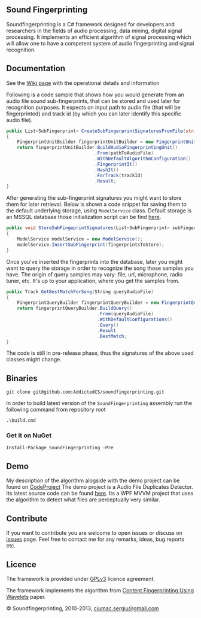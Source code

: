## Sound Fingerprinting

Soundfingerprinting is a C# framework designed for developers and researchers in the fields of audio processing, data mining, digital signal processing.  It implements an efficient algorithm of signal processing which will allow one to have a competent system of audio fingerprinting and signal recognition.

## Documentation
See the [Wiki page](https://github.com/AddictedCS/soundfingerprinting/wiki) with the operational details and information 

Following is a code sample that shows how you would generate from an audio file sound sub-fingerprints, that can be stored and used later for recognition purposes. It expects on input path to audio file (that will be fingerprinted) and track id (by which you can later identify this specific audio file).

```csharp
public List<SubFingerprint> CreateSubFingerprintSignaturesFromFile(string pathToAudioFile, int trackId)
{
    FingerprintUnitBuilder fingerprintUnitBuilder = new FingerprintUnitBuilder();
    return fingerprintUnitBuilder.BuildAudioFingerprintingUnit()
                                 .From(pathToAudioFile)
                                 .WithDefaultAlgorithmConfiguration()
                                 .FingerprintIt()
                                 .HashIt()
                                 .ForTrack(trackId)
                                 .Result;
}
```
After generating the sub-fingerprint signatures you might want to store them for later retrieval. Below is shown a code snippet for saving them to the default underlying storage, using <code>ModelService</code> class. Default storage is an MSSQL database those initialization script can be find [here](src/Scripts/DBScript.sql).
```csharp
public void StoreSubFingeprintSignatures(List<SubFingerprint> subFingerprintSignatures)
{
    ModelService modelService = new ModelService();
    modelService.InsertSubFingerprint(fingerprintsToStore);
}
```
Once you've inserted the fingerprints into the database, later you might want to query the storage in order to recognize the song those samples you have. The origin of query samples may vary: file, url, microphone, radio tuner, etc. It's up to your application, where you get the samples from.
```csharp
public Track GetBestMatchForSong(String queryAudioFile)
{
    FingerprintQueryBuilder fingerprintQueryBuilder = new FingerprintQueryBuilder();
    return fingerprintQueryBuilder.BuildQuery()
                                  .From(queryAudioFile)
                                  .WithDefaultConfigurations()
                                  .Query()
                                  .Result
                                  .BestMatch;
}
```

The code is still in pre-release phase, thus the signatures of the above used classes might change.

## Binaries
    git clone git@github.com:AddictedCS/soundfingerprinting.git
    
In order to build latest version of the <code>SoundFingerprinting</code> assembly run the following command from repository root

    .\build.cmd
### Get it on NuGet

    Install-Package SoundFingerprinting -Pre

## Demo
My description of the algorithm alogside with the demo project can be found on [CodeProject](http://www.codeproject.com/Articles/206507/Duplicates-detector-via-audio-fingerprinting)
The demo project is a Audio File Duplicates Detector. Its latest source code can be found [here](src/Soundfingerprinting.DuplicatesDetector). Its a WPF MVVM project that uses the algorithm to detect what files are perceptually very similar.

## Contribute
If you want to contribute you are welcome to open issues or discuss on [issues](https://github.com/AddictedCS/soundfingerprinting/issues) page. Feel free to contact me for any remarks, ideas, bug reports etc. 

## Licence
The framework is provided under [GPLv3](http://www.gnu.org/licenses/gpl.html) licence agreement.

The framework implements the algorithm from [Content Fingerprinting Using Wavelets](http://www.nhchau.com/files/cvmp_BalujaCovell.A4color.pdf) paper.

&copy; Soundfingerprinting, 2010-2013, ciumac.sergiu@gmail.com

